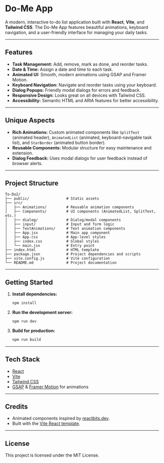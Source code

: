 # Do-Me App

A modern, interactive to-do list application built with **React**, **Vite**, and **Tailwind CSS**. The Do-Me App features beautiful animations, keyboard navigation, and a user-friendly interface for managing your daily tasks.

---

## Features

- **Task Management:** Add, remove, mark as done, and reorder tasks.
- **Date & Time:** Assign a date and time to each task.
- **Animated UI:** Smooth, modern animations using GSAP and Framer Motion.
- **Keyboard Navigation:** Navigate and reorder tasks using your keyboard.
- **Dialog Popups:** Friendly modal dialogs for errors and feedback.
- **Responsive Design:** Looks great on all devices with Tailwind CSS.
- **Accessibility:** Semantic HTML and ARIA features for better accessibility.

---

## Unique Aspects

- **Rich Animations:** Custom animated components like `SplitText` (animated header), `AnimatedList` (animated, keyboard-navigable task list), and `StarBorder` (animated button border).
- **Reusable Components:** Modular structure for easy maintenance and extension.
- **Dialog Feedback:** Uses modal dialogs for user feedback instead of browser alerts.

---

## Project Structure

```
To-Do2/
├── public/                 # Static assets
├── src/
│   ├── Animations/         # Reusable animation components
│   ├── Components/         # UI components (AnimatedList, SplitText, etc.)
│   ├── dialog/             # Dialog/modal components
│   ├── input/              # Input and form logic
│   ├── TextAnimations/     # Text animation components
│   ├── App.jsx             # Main app component
│   ├── App.css             # App-level styles
│   ├── index.css           # Global styles
│   └── main.jsx            # Entry point
├── index.html              # HTML template
├── package.json            # Project dependencies and scripts
├── vite.config.js          # Vite configuration
└── README.md               # Project documentation
```

---

## Getting Started

1. **Install dependencies:**
   ```sh
   npm install
   ```

2. **Run the development server:**
   ```sh
   npm run dev
   ```

3. **Build for production:**
   ```sh
   npm run build
   ```

---

## Tech Stack

- [React](https://react.dev/)
- [Vite](https://vitejs.dev/)
- [Tailwind CSS](https://tailwindcss.com/)
- [GSAP](https://greensock.com/gsap/) & [Framer Motion](https://www.framer.com/motion/) for animations

---

## Credits

- Animated components inspired by [reactbits.dev](https://reactbits.dev/default/).
- Built with the [Vite React template](https://vitejs.dev/guide/).

---

## License

This project is licensed under the MIT License.
